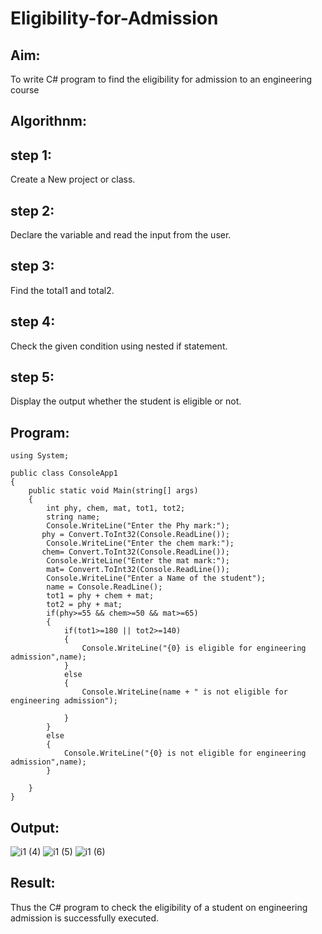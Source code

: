 # Eligibility-for-Admission

## Aim:
To write C# program to find the eligibility for admission to an engineering course

## Algorithnm:
## step 1:
Create a New project or class.
## step 2:
Declare the variable and read the input from the user.
## step 3:
Find the total1 and total2.
## step 4:
Check the given condition using nested if statement.
## step 5:
Display the output whether the student is eligible or not.



## Program:
```
using System;

public class ConsoleApp1
{
    public static void Main(string[] args)
    {
        int phy, chem, mat, tot1, tot2;
        string name;
        Console.WriteLine("Enter the Phy mark:");
       phy = Convert.ToInt32(Console.ReadLine());
        Console.WriteLine("Enter the chem mark:");
       chem= Convert.ToInt32(Console.ReadLine());
        Console.WriteLine("Enter the mat mark:");
        mat= Convert.ToInt32(Console.ReadLine());
        Console.WriteLine("Enter a Name of the student");
        name = Console.ReadLine();
        tot1 = phy + chem + mat;
        tot2 = phy + mat;
        if(phy>=55 && chem>=50 && mat>=65)
        {
            if(tot1>=180 || tot2>=140)
            {
                Console.WriteLine("{0} is eligible for engineering admission",name);
            }
            else
            {
                Console.WriteLine(name + " is not eligible for engineering admission");

            }
        }
        else
        {
            Console.WriteLine("{0} is not eligible for engineering admission",name);
        }

    }
}
```




## Output:
![i1 (4)](https://user-images.githubusercontent.com/94508142/225380044-1f4e9c49-8f5f-46cb-b24c-67f7cdb14621.jpeg)
![i1 (5)](https://user-images.githubusercontent.com/94508142/225380097-7f35ec6c-36d1-4122-b5c1-00db684afde1.jpeg)
![i1 (6)](https://user-images.githubusercontent.com/94508142/225380113-50dd668a-8b68-45bb-9317-2d37bafd2d8e.jpeg)




## Result:
Thus the C# program to check the eligibility of a student on engineering admission is successfully executed.
